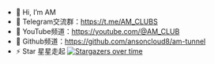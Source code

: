 - 👋 Hi, I’m AM
- 👀 Telegram交流群：https://t.me/AM_CLUBS
- 🌱 YouTube频道：https://youtube.com/@AM_CLUB
- 💞️ Github频道：https://github.com/ansoncloud8/am-tunnel
- ⚡ Star 星星走起
[![Stargazers over time](https://starchart.cc/ansoncloud8/am-tunnel.svg?variant=adaptive)](https://starchart.cc/ansoncloud8/am-tunnel)

<!---
ansoncloud8/ansoncloud8 is a ✨ special ✨ repository because its `README.md` (this file) appears on your GitHub profile.
You can click the Preview link to take a look at your changes.
--->
